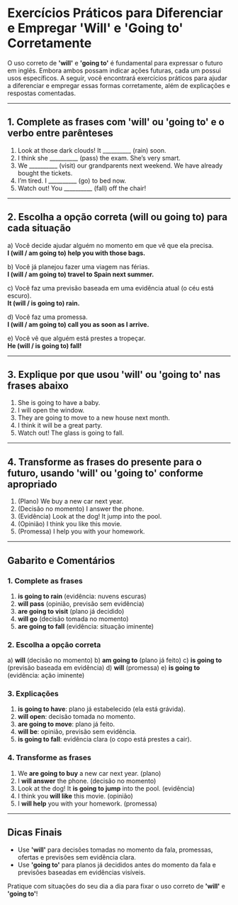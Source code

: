 
# Exercícios Práticos para Diferenciar e Empregar 'Will' e 'Going to' Corretamente

O uso correto de **'will'** e **'going to'** é fundamental para expressar o futuro em inglês. Embora ambos possam indicar ações futuras, cada um possui usos específicos. A seguir, você encontrará exercícios práticos para ajudar a diferenciar e empregar essas formas corretamente, além de explicações e respostas comentadas.

---

## 1. Complete as frases com **'will'** ou **'going to'** e o verbo entre parênteses

1. Look at those dark clouds! It __________ (rain) soon.
2. I think she __________ (pass) the exam. She’s very smart.
3. We __________ (visit) our grandparents next weekend. We have already bought the tickets.
4. I’m tired. I __________ (go) to bed now.
5. Watch out! You __________ (fall) off the chair!

---

## 2. Escolha a opção correta (**will** ou **going to**) para cada situação

a) Você decide ajudar alguém no momento em que vê que ela precisa.  
**I (will / am going to) help you with those bags.**

b) Você já planejou fazer uma viagem nas férias.  
**I (will / am going to) travel to Spain next summer.**

c) Você faz uma previsão baseada em uma evidência atual (o céu está escuro).  
**It (will / is going to) rain.**

d) Você faz uma promessa.  
**I (will / am going to) call you as soon as I arrive.**

e) Você vê que alguém está prestes a tropeçar.  
**He (will / is going to) fall!**

---

## 3. Explique por que usou **'will'** ou **'going to'** nas frases abaixo

1. She is going to have a baby.  
2. I will open the window.  
3. They are going to move to a new house next month.  
4. I think it will be a great party.  
5. Watch out! The glass is going to fall.

---

## 4. Transforme as frases do presente para o futuro, usando **'will'** ou **'going to'** conforme apropriado

1. (Plano) We buy a new car next year.  
2. (Decisão no momento) I answer the phone.  
3. (Evidência) Look at the dog! It jump into the pool.  
4. (Opinião) I think you like this movie.  
5. (Promessa) I help you with your homework.

---

## Gabarito e Comentários

### 1. Complete as frases

1. **is going to rain** (evidência: nuvens escuras)
2. **will pass** (opinião, previsão sem evidência)
3. **are going to visit** (plano já decidido)
4. **will go** (decisão tomada no momento)
5. **are going to fall** (evidência: situação iminente)

### 2. Escolha a opção correta

a) **will** (decisão no momento)
b) **am going to** (plano já feito)
c) **is going to** (previsão baseada em evidência)
d) **will** (promessa)
e) **is going to** (evidência: ação iminente)

### 3. Explicações

1. **is going to have**: plano já estabelecido (ela está grávida).
2. **will open**: decisão tomada no momento.
3. **are going to move**: plano já feito.
4. **will be**: opinião, previsão sem evidência.
5. **is going to fall**: evidência clara (o copo está prestes a cair).

### 4. Transforme as frases

1. We **are going to buy** a new car next year. (plano)
2. I **will answer** the phone. (decisão no momento)
3. Look at the dog! It **is going to jump** into the pool. (evidência)
4. I think you **will like** this movie. (opinião)
5. I **will help** you with your homework. (promessa)

---

## Dicas Finais

- Use **'will'** para decisões tomadas no momento da fala, promessas, ofertas e previsões sem evidência clara.
- Use **'going to'** para planos já decididos antes do momento da fala e previsões baseadas em evidências visíveis.

Pratique com situações do seu dia a dia para fixar o uso correto de **'will'** e **'going to'**!
```
